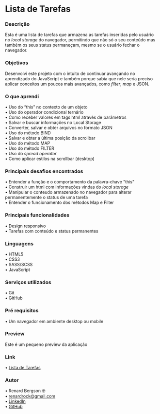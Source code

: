 # Lista de Tarefas

### Descrição
Esta é uma lista de tarefas que armazena as tarefas inseridas pelo usuário no <i>local storage</i> do navegador, permitindo que não só o seu conteúdo mas também os seus status permaneçam, mesmo se o usuário fechar o navegador.

### Objetivos
Desenvolvi este projeto com o intuito de continuar avançando no aprendizado do JavaScript e também porque sabia que nele seria preciso aplicar conceitos um poucos mais avançados, como <i>filter</i>, <i>map</i> e JSON.

### O que aprendi
  •	Uso do “this" no contexto de um objeto <br>
  •	Uso do operador condicional ternário <br>
  •	Como receber valores em tags html através de parâmetros <br>
  •	Salvar e buscar informações no Local Storage <br>
  •	Converter, salvar e obter arquivos no formato JSON <br>
  •	Uso do método BIND <br>
  •	Salvar e obter a última posição da scrollbar <br>
  •	Uso do método MAP <br>
  •	Uso do método FILTER <br>
  •	Uso do <i>spread operator</i> <br>
  •	Como aplicar estilos na scrollbar (desktop) <br>
  
### Principais desafios encontrados
  •	Entender a função e o comportamento da palavra-chave "this" <br>
  • Construir um html com informações vindas do <i>local storage</i> <br>
  •	Manipular o conteudo armazenado no navegador para alterar permanentemente o status de uma tarefa <br>
  •	Entender o funcionamento dos métodos Map e Filter <br>
  
### Principais funcionalidades
  •	Design responsivo <br>
  •	Tarefas com conteúdo e status permanentes <br>

### Linguagens
  •	HTML5 <br>
  •	CSS3  <br>
  •	SASS/SCSS  <br>
  •	JavaScript

### Serviços utilizados
  •	Git <br>
  •	GitHub

### Pré requisitos
  •	Um navegador em ambiente desktop ou mobile
  
### Preview
Este é um pequeno preview da aplicação <br>


### Link
  •	[Lista de Tarefas](https://renardbergson.github.io/lista-de-tarefas/) 

### Autor
  •	Renard Bergson 🤓 <br>
	•	renardrock@gmail.com <br>
	•	[LinkedIn](https://www.linkedin.com/in/renardbergson) <br>
	•	[GitHub](https://www.github.com/renardbergson)

